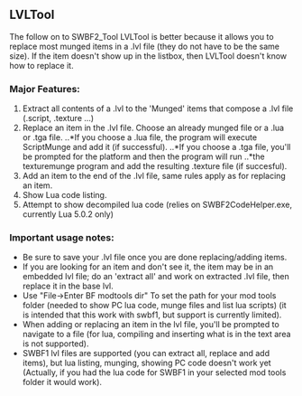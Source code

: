 ﻿## LVLTool
The follow on to SWBF2_Tool 
LVLTool is better because it allows you to replace most munged items in a .lvl file (they 
do not have to be the same size).
If the item doesn't show up in the listbox, then LVLTool doesn't know how to replace it.

### Major Features:
1. Extract all contents of a .lvl to the 'Munged' items that compose a .lvl file (.script, .texture ...)
2. Replace an item in the .lvl file. Choose an already munged file or a .lua or .tga file.
..*If you choose a .lua file, the program will execute ScriptMunge and add it (if successful).
..*If you choose a .tga file, you'll be prompted for the platform and then the program will run
..*the texturemunge program and add the resulting .texture file (if succesful).
3. Add an item to the end of the .lvl file, same rules apply as for replacing an item.
4. Show Lua code listing.
5. Attempt to show decompiled lua code (relies on SWBF2CodeHelper.exe, currently Lua 5.0.2 only)


### Important usage notes:
* Be sure to save your .lvl file once you are done replacing/adding items.
* If you are looking for an item and don't see it, the item may be in an embedded lvl file; do an 'extract all' and work on extracted .lvl file, then replace it in the base lvl.
* Use "File->Enter BF modtools dir" To set the path for your mod tools folder (needed to show PC lua code, munge files and list lua scripts) (it is intended that this work with swbf1, but support is currently limited).
* When adding or replacing an item in the lvl file, you'll be prompted to navigate to a file (for lua, compiling and inserting what is in the text area is not supported).
* SWBF1 lvl files are supported (you can extract all, replace and add items), but lua listing, munging, showing PC code doesn't work yet (Actually, if you had the lua code for SWBF1 in your selected mod tools folder it would work).

